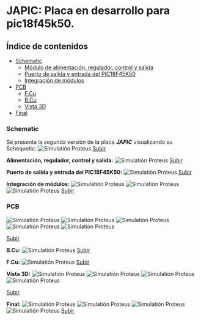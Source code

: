 <a name="top"></a>
# JAPIC: Placa en desarrollo para pic18f45k50. 
 
## Índice de contenidos
* [Schematic](#item1)
    * [Módulo de alimentación, regulador, control y salida](#item3)
    * [Puerto de salida y entrada del PIC18F45K50](#item4)
    * [Integración de módulos](#item5)
* [PCB](#item2)
    * [F.Cu](#item9)
    * [B.Cu](#item7)
    * [Vista 3D](#item8)
* [Final](#item9)    
 

 
<a name="item1"></a>
### Schematic
 
Se presenta la segunda versión de la placa ***JAPIC*** visualizando su Schequetic:
![Simulatión Proteus](.Img/5.PNG)
[Subir](#top) 

<a name="item3"></a>
 **Alimentación, regulador, control y salida:**
![Simulatión Proteus](.Img/6.PNG)
[Subir](#top)

<a name="item4"></a>
**Puerto de salida y entrada del PIC18F45K50:**
![Simulatión Proteus](.Img/7.PNG)
[Subir](#top)

<a name="item5"></a>
**Integración de módulos:**
![Simulatión Proteus](.Img/8.PNG)
![Simulatión Proteus](.Img/9.PNG)
![Simulatión Proteus](.Img/10.PNG)
 [Subir](#top)

 
<a name="item2"></a>
### PCB
![Simulatión Proteus](.Img/11.PNG)
![Simulatión Proteus](.Img/14.PNG)
![Simulatión Proteus](.Img/15.PNG)
![Simulatión Proteus](.Img/16.PNG)
![Simulatión Proteus](.Img/17.PNG)
<a name="item5"></a>

[Subir](#top)


<a name="item7"></a>
**B.Cu:**
![Simulatión Proteus](.Img/13.PNG)
[Subir](#top)


<a name="item9"></a>
**F.Cu:**
![Simulatión Proteus](.Img/12.PNG)
[Subir](#top)

<a name="item8"></a>

**Vista 3D:**
![Simulatión Proteus](.Img/1.PNG)
![Simulatión Proteus](.Img/2.PNG)
![Simulatión Proteus](.Img/3.PNG)
![Simulatión Proteus](.Img/4.PNG)

[Subir](#top)
 
<a name="item9"></a>
**Final:**
![Simulatión Proteus](.Img/14.PNG)
![Simulatión Proteus](.Img/15.PNG)
![Simulatión Proteus](.Img/16.PNG)
![Simulatión Proteus](.Img/17.PNG)
[Subir](#top)

